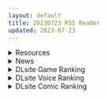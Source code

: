 ```yaml
---
layout: default
title: 20230723 RSS Reader
updated: 2023-07-23
---
```


<details class='content-parent'>
<summary>
Resources
</summary>
<details class='content-child'>
<summary>
<span class='rss-title'> 無垢識・空の境界 </span> <a class='rss-link' href='https://gmgard.com/gm123110' target='_blank'>&nbsp;</a>
<div class='rss-published'> 🕛 20230722 18:23:13</div>
</summary>
<img src="https://static.gmgard.us/Images/upload/89565230223128989.jpg" /><br /><p>每日一绘第十九天</p>
</details>
<details class='content-child'>
<summary>
<span class='rss-title'> (合集)[喵萌奶茶屋字幕组] 异世界迷宫里的后宫生活 [01-12话&OVA][BDrip][简中内嵌字幕][1080P][MP4] </span> <a class='rss-link' href='https://gmgard.com/gm123108' target='_blank'>&nbsp;</a>
<div class='rss-published'> 🕛 20230722 16:49:40</div>
</summary>
<img src="https://static.gmgard.us/Images/upload/1580230049406765.jpg" /><br /><p>轻改异世界转生动画，剧情很拉但是GHS挺多，OVA更是全程GHS，但是终究是表番，所以下体都没画出来，岂可修。</p>
</details>
<details class='content-child'>
<summary>
<span class='rss-title'> [SAN个人汉化][和田羽烏] 南の国で雛を飛ばせて (ひとけたっ子♡あどラブる)[DL版] </span> <a class='rss-link' href='https://gmgard.com/gm123107' target='_blank'>&nbsp;</a>
<div class='rss-published'> 🕛 20230722 16:21:29</div>
</summary>
<img src="https://static.gmgard.us/Images/upload/81363230046057722.jpg" /><br /><p>和田羽乌老师的单行本新收录作品，男主角和个位数年龄的幼女超级糟糕的故事。</p>
</details>
<details class='content-child'>
<summary>
<span class='rss-title'> [◯タ] こどもになれないあたしたち </span> <a class='rss-link' href='https://www.hacg.sbs/wp/96869.html' target='_blank'>&nbsp;</a>
<div class='rss-published'> 🕛 20230722 12:18:50</div>
</summary>
父女本，剧情比较暴虐，不喜欢的不要看。 故事发生在霓虹，纯属虚构请勿模仿 こども &#8230; <a href="https://www.hacg.sbs/wp/96869.html">继续阅读 <span class="meta-nav">&#8594;</span></a>
</details>
<details class='content-child'>
<summary>
<span class='rss-title'> (無修正)[2K 补帧版][未知字幕组][Milky]彼女×彼女×彼女~三姉妹とのドキドキ共同生活~1-3话 </span> <a class='rss-link' href='https://gmgard.com/gm123104' target='_blank'>&nbsp;</a>
<div class='rss-published'> 🕛 20230722 12:08:51</div>
</summary>
<img src="https://static.gmgard.us/Images/upload/14892221649025898.jpg" /><br /><p>嗨嗨嗨！不久前从某处得到了八宝老师的三姊妹动画的2K补帧版，在站里看了一下目前只有无修的，那么在下就献丑把补帧版本给放上来了</p>
</details>
<details class='content-child'>
<summary>
<span class='rss-title'> [无修正][生肉][Obtain Future]くノ一学園忍法帖 1-6 </span> <a class='rss-link' href='https://gmgard.com/gm123106' target='_blank'>&nbsp;</a>
<div class='rss-published'> 🕛 20230722 12:04:13</div>
</summary>
<img src="https://iili.io/HQ3PT67.gif" /><br /><p>因为不知道制作组叫啥名 找半天也没找到 只显示了名字 有哪位大佬知道这个里番的制作组叫啥请评论告诉我</p>
</details>
<details class='content-child'>
<summary>
<span class='rss-title'> [筑紫单推人个人汉化][サンゲリ屋 (左利き)]爆乳教師は学園長の女[DL版] </span> <a class='rss-link' href='https://gmgard.com/gm123105' target='_blank'>&nbsp;</a>
<div class='rss-published'> 🕛 20230722 11:40:30</div>
</summary>
<img src="https://p.sda1.dev/12/61a9f391c1376c6c7d45bca8dfe0edbe/001cover.jpg" /><br /><p>封面：</p>
</details>

</details>
<details class='content-parent'>
<summary>
News
</summary>
<details class='content-child'>
<summary>
<span class='rss-title'> 要…要被猫猫“暴风吸入”惹！——GXP-“赫萝猫娘”评测（高刺激）！ </span> <a class='rss-link' href='https://mingqiceping.com/2487.html' target='_blank'>&nbsp;</a>
<div class='rss-published'> 🕛 20230722 07:20:29</div>
</summary>
大家好啊，我是阿鉴，好久不见，今天来评测下——GXP的赫萝猫娘 我拍的图很多，大伙注意流量嗷！ 一、包装和产品<div class="yarpp yarpp-related yarpp-related-rss yarpp-template-list">
<!-- YARPP List -->
<h3>Related posts:</h3><ol>
<li><a href="https://mingqiceping.com/2282.html" rel="bookmark" title="风俗店里的孪生竿姐妹——Lovefactor风俗娘评测（中高刺激）">风俗店里的孪生竿姐妹——Lovefactor风俗娘评测（中高刺激） </a></li>
<li><a href="https://mingqiceping.com/2443.html" rel="bookmark" title="Lovefactor禁忌修女 （中高刺激）评测，厚肉+宫口，精神感官的双重刺激！（五星推荐！）">Lovefactor禁忌修女 （中高刺激）评测，厚肉+宫口，精神感官的双重刺激！（五星推荐！） </a></li>
<li><a href="https://mingqiceping.com/2789.html" rel="bookmark" title="“骨感”肥臀的超真实对撞！——LoveFactor风铃御使（大屁股，中刺激）五星推荐！">“骨感”肥臀的超真实对撞！——LoveFactor风铃御使（大屁股，中刺激）五星推荐！ </a></li>
</ol>
</div>
</details>
<details class='content-child'>
<summary>
<span class='rss-title'> “躯干与丰满肉体的完美碰撞”lovefactor完熟女郎（身体）5星推荐！！！ </span> <a class='rss-link' href='https://mingqiceping.com/2875.html' target='_blank'>&nbsp;</a>
<div class='rss-published'> 🕛 20230722 06:29:47</div>
</summary>
兄弟们好啊，我是新人评测师——牛魔王！ 万众期待的大身体，lovefactor&#8211;完熟女郎测评来了！<div class="yarpp yarpp-related yarpp-related-rss yarpp-template-list">
<!-- YARPP List -->
<h3>Related posts:</h3><ol>
<li><a href="https://mingqiceping.com/2317.html" rel="bookmark" title="Lovefactor应援会长（小屁股）评测，啦啦队长的弹球小屁屁">Lovefactor应援会长（小屁股）评测，啦啦队长的弹球小屁屁 </a></li>
<li><a href="https://mingqiceping.com/2485.html" rel="bookmark" title="“环形通道层层突破！”GXP-爱上甜甜圈-评测！（四星推荐）">“环形通道层层突破！”GXP-爱上甜甜圈-评测！（四星推荐） </a></li>
<li><a href="https://mingqiceping.com/2665.html" rel="bookmark" title="双手充满了软绵绵的幸福感！——lovefactor完熟女郎（胸模）评测！（四星推荐）">双手充满了软绵绵的幸福感！——lovefactor完熟女郎（胸模）评测！（四星推荐） </a></li>
</ol>
</div>
</details>

</details>
<details class='content-parent'>
<summary>
DLsite Game Ranking
</summary>
<details class='content-child'>
<summary>
<span class='rss-title'> 護身術道場 秘密のNTRレッスン [WAKUWAKU] </span> <a class='rss-link' href='https://www.dlsite.com/maniax/work/=/product_id/RJ01053661.html' target='_blank'>&nbsp;</a>
<div class='rss-published'> 🕛 20230723 13:08:55</div>
</summary>
<img src ="http://img.dlsite.jp/modpub/images2/work/doujin/RJ01054000/RJ01053661_img_main.jpg"/><br/>これはシミュレーション系のエロゲーで、ユーモアな要素が盛り込まれています。
</details>
<details class='content-child'>
<summary>
<span class='rss-title'> セイントギアフォース [メタモルフォーゼ] </span> <a class='rss-link' href='https://www.dlsite.com/maniax/work/=/product_id/RJ01002988.html' target='_blank'>&nbsp;</a>
<div class='rss-published'> 🕛 20230723 13:08:55</div>
</summary>
<img src ="http://img.dlsite.jp/modpub/images2/work/doujin/RJ01003000/RJ01002988_img_main.jpg"/><br/>闘中にセクハラされて犯される!戦闘エロ特化RPG!!
</details>
<details class='content-child'>
<summary>
<span class='rss-title'> 穢神楽～Aikagura～ [アンホリクリエイション] </span> <a class='rss-link' href='https://www.dlsite.com/maniax/work/=/product_id/RJ01064183.html' target='_blank'>&nbsp;</a>
<div class='rss-published'> 🕛 20230723 13:08:55</div>
</summary>
<img src ="http://img.dlsite.jp/modpub/images2/work/doujin/RJ01065000/RJ01064183_img_main.jpg"/><br/>巫女風の退魔師があやかしの巣窟に挑む!負けたら凌辱!本格的横スクロール和風剣戟アクションゲーム!
</details>
<details class='content-child'>
<summary>
<span class='rss-title'> Handyman Legend ハンディマン・レジェンド [超真剣Studio] </span> <a class='rss-link' href='https://www.dlsite.com/maniax/work/=/product_id/RJ01036146.html' target='_blank'>&nbsp;</a>
<div class='rss-published'> 🕛 20230723 13:08:55</div>
</summary>
<img src ="http://img.dlsite.jp/modpub/images2/work/doujin/RJ01037000/RJ01036146_img_main.jpg"/><br/>君はスマートフォンアプリで案件を受注しているハンディマンです。 お客様の家にある様々な問題を解決し、時には他の問題も「解決」してあげる...
</details>
<details class='content-child'>
<summary>
<span class='rss-title'> 満車率300% 弐:Append.1 保母さん連結ぱっち [ベルゼブブ] </span> <a class='rss-link' href='https://www.dlsite.com/maniax/work/=/product_id/RJ01026164.html' target='_blank'>&nbsp;</a>
<div class='rss-published'> 🕛 20230723 13:08:55</div>
</summary>
<img src ="http://img.dlsite.jp/modpub/images2/work/doujin/RJ01027000/RJ01026164_img_main.jpg"/><br/>満車率300%弐のアップグレードデータです。
</details>

</details>
<details class='content-parent'>
<summary>
DLsite Voice Ranking
</summary>
<details class='content-child'>
<summary>
<span class='rss-title'> 【⚠️7/27まで期間限定イラスト付】甘やかし上手で癒してくれる同棲お姉ちゃん。【癒しおま◯こ×添い寝えっち】 [桃色みんと] </span> <a class='rss-link' href='https://www.dlsite.com/maniax/work/=/product_id/RJ01065779.html' target='_blank'>&nbsp;</a>
<div class='rss-published'> 🕛 20230723 13:08:57</div>
</summary>
<img src ="http://img.dlsite.jp/modpub/images2/work/doujin/RJ01066000/RJ01065779_img_main.jpg"/><br/>貴方を溺愛して止まないエッチなお姉ちゃんに密着され、ひたすら甘やかし添い寝で囁きおま◯こをされたい…。「君だけの甘トロ溺愛おまんこで...おかしくなっちゃえ...♪」甘えん坊の貴方を小さい頃からお世話してくれるドスケベなお姉ちゃん。大きなおっぱいに包まれる贅沢なぬくぬくオマ◯コ性活を始めてみませんか?
</details>
<details class='content-child'>
<summary>
<span class='rss-title'> 【心痛抉擇】女友還是辣妹,應該怎麼選呢～【中文音聲】 [Night Story 夜來聲聆] </span> <a class='rss-link' href='https://www.dlsite.com/maniax/work/=/product_id/RJ01074820.html' target='_blank'>&nbsp;</a>
<div class='rss-published'> 🕛 20230723 13:08:57</div>
</summary>
<img src ="http://img.dlsite.jp/modpub/images2/work/doujin/RJ01075000/RJ01074820_img_main.jpg"/><br/>姿瑜是跟你在一起快8年的青梅竹馬女友,你們的感情融洽,但她不知道其實你會偷偷背著她外遇。外遇對象詩婷無論外表還是愛愛技巧方面都很對你胃口。然而某一次約炮的時候,詩婷竟突然跟你告白……相處八年的感情,送到嘴邊的辣妹,你會怎麼選呢?
</details>
<details class='content-child'>
<summary>
<span class='rss-title'> [简中字幕版]【低声X骑士X憋不住的喘息声】堕落的骑士团长!本来应该只是训练的,却真的干上了 [密音色] </span> <a class='rss-link' href='https://www.dlsite.com/maniax/work/=/product_id/RJ01051854.html' target='_blank'>&nbsp;</a>
<div class='rss-published'> 🕛 20230723 13:08:57</div>
</summary>
<img src ="http://img.dlsite.jp/modpub/images2/work/doujin/RJ01052000/RJ01051854_img_main.jpg"/><br/>【低声X骑士X憋不住的喘息声】用你鸡鸡把强壮的女骑士团长征服
</details>
<details class='content-child'>
<summary>
<span class='rss-title'> いつも余裕たっぷりの井上先輩は、実はアナルがクソ弱い [DLsite × AliosArvin] </span> <a class='rss-link' href='https://www.dlsite.com/maniax/work/=/product_id/RJ01053787.html' target='_blank'>&nbsp;</a>
<div class='rss-published'> 🕛 20230723 13:08:57</div>
</summary>
<img src ="http://img.dlsite.jp/modpub/images2/work/doujin/RJ01054000/RJ01053787_img_main.jpg"/><br/>ところどころSっぽいアリス先輩ですが、 とある間違いから、あなたの前で、あなた以外誰にも見せたことのない『弱点』を晒してしまい――!?
</details>
<details class='content-child'>
<summary>
<span class='rss-title'> 汪醬日記-關於我的狗狗居然變成人 [Mirolive] </span> <a class='rss-link' href='https://www.dlsite.com/maniax/work/=/product_id/RJ01073703.html' target='_blank'>&nbsp;</a>
<div class='rss-published'> 🕛 20230723 13:08:57</div>
</summary>
<img src ="http://img.dlsite.jp/modpub/images2/work/doujin/RJ01074000/RJ01073703_img_main.jpg"/><br/>一直陪伴在身邊的狗狗 某天回家 居然變成人形 這該如何是好
</details>

</details>
<details class='content-parent'>
<summary>
DLsite Comic Ranking
</summary>
<details class='content-child'>
<summary>
<span class='rss-title'> 女装少年ヒーローのキミが女体化してモブ♀戦闘員に堕ちる漫画-邪淫TS洗脳トランス・モブ・セントーイン!- [やせうまロール] </span> <a class='rss-link' href='https://www.dlsite.com/maniax/work/=/product_id/RJ01038460.html' target='_blank'>&nbsp;</a>
<div class='rss-published'> 🕛 20230723 13:08:59</div>
</summary>
<img src ="http://img.dlsite.jp/modpub/images2/work/doujin/RJ01039000/RJ01038460_img_main.jpg"/><br/>TSし、肉欲に狂い、ラバースーツの女戦闘員に堕ちる!代替の効く惨めなモブ戦闘員に堕ちていく様をネットリ33Pで描きました。悪堕ちしたいMのアナタも、悪堕ちを楽しみたいSのアナタもどうぞ!全編ぴっちりスーツ!
</details>
<details class='content-child'>
<summary>
<span class='rss-title'> 退魔師の淫堕-相馬日奈編(3) [New World] </span> <a class='rss-link' href='https://www.dlsite.com/maniax/work/=/product_id/RJ01079411.html' target='_blank'>&nbsp;</a>
<div class='rss-published'> 🕛 20230723 13:08:59</div>
</summary>
<img src ="http://img.dlsite.jp/modpub/images2/work/doujin/RJ01080000/RJ01079411_img_main.jpg"/><br/>少女退魔師の末路、私が知らないところで、幼馴染は見知らぬ人と変わった
</details>
<details class='content-child'>
<summary>
<span class='rss-title'> 封魂の退魔巫女～母娘が悪霊に染まり乗っ取られるまで～ [憑依ラヴァー] </span> <a class='rss-link' href='https://www.dlsite.com/maniax/work/=/product_id/RJ405524.html' target='_blank'>&nbsp;</a>
<div class='rss-published'> 🕛 20230723 13:08:59</div>
</summary>
<img src ="http://img.dlsite.jp/modpub/images2/work/doujin/RJ406000/RJ405524_img_main.jpg"/><br/>強大な悪霊を封印した退魔巫女。しかし悪意は時を越え、思わぬ形で再び牙を剥く。そして復讐の果てに──母娘は全てを乗っ取られ堕ちる。
</details>
<details class='content-child'>
<summary>
<span class='rss-title'> 平凡JKとふしぎなおクスリ [Yumemi Dream Land] </span> <a class='rss-link' href='https://www.dlsite.com/maniax/work/=/product_id/RJ01072394.html' target='_blank'>&nbsp;</a>
<div class='rss-published'> 🕛 20230723 13:08:59</div>
</summary>
<img src ="http://img.dlsite.jp/modpub/images2/work/doujin/RJ01073000/RJ01072394_img_main.jpg"/><br/>クラスの人気者に誘われて、カラオケに行った平凡なJKミキ。気が付けば、2つの穴の処女が奪われていて……。
</details>
<details class='content-child'>
<summary>
<span class='rss-title'> 女子校の性欲処理係として編入した男子生徒による記録 [あのんの大洪水伝説] </span> <a class='rss-link' href='https://www.dlsite.com/maniax/work/=/product_id/RJ439801.html' target='_blank'>&nbsp;</a>
<div class='rss-published'> 🕛 20230723 13:08:59</div>
</summary>
<img src ="http://img.dlsite.jp/modpub/images2/work/doujin/RJ440000/RJ439801_img_main.jpg"/><br/>これは女子校でただ一人の男子である『性欲処理係』のあなたと 欲求不満なドスケベ女子達との濃厚変態プレイの記録である──… 女子校に編入させられたあなたを待っていたのは、思春期でムラムラが止まらない女の子たちとの淫らな日々!?溜まりに溜まった性欲とこじれまくった性癖を解放すべく、 あの手この手であなたに変態プレイを求めてくる彼女達… ド淫乱なニオイフェチ女子に囲まれた、スケベ過ぎる学園性活!
</details>

</details>
